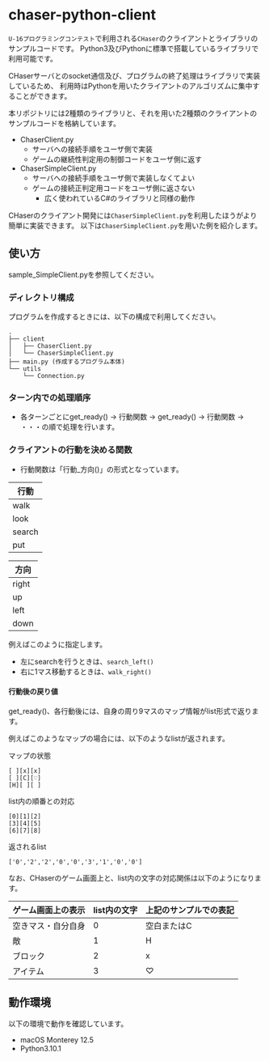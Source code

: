 # chaser-python-client

`U-16プログラミングコンテスト`で利用される`CHaser`のクライアントとライブラリのサンプルコードです。
Python3及びPythonに標準で搭載しているライブラリで利用可能です。

CHaserサーバとのsocket通信及び、プログラムの終了処理はライブラリで実装しているため、
利用時はPythonを用いたクライアントのアルゴリズムに集中することができます。

本リポジトリには2種類のライブラリと、それを用いた2種類のクライアントのサンプルコードを格納しています。
- ChaserClient.py
  - サーバへの接続手順をユーザ側で実装
  - ゲームの継続性判定用の制御コードをユーザ側に返す
- ChaserSimpleClient.py
  - サーバへの接続手順をユーザ側で実装しなくてよい
  - ゲームの接続正判定用コードをユーザ側に返さない
    - 広く使われているC#のライブラリと同様の動作

CHaserのクライアント開発には`ChaserSimpleClient.py`を利用したほうがより簡単に実装できます。
以下は`ChaserSimpleClient.py`を用いた例を紹介します。

## 使い方
sample_SimpleClient.pyを参照してください。
### ディレクトリ構成
プログラムを作成するときには、以下の構成で利用してください。

```
.
├── client
│   ├── ChaserClient.py
│   └── ChaserSimpleClient.py
├── main.py (作成するプログラム本体)
└── utils
    └── Connection.py
```

### ターン内での処理順序
- 各ターンごとにget_ready() → 行動関数 → get_ready() → 行動関数 → ・・・の順で処理を行います。

### クライアントの行動を決める関数
- 行動関数は「行動_方向()」の形式となっています。

|行動|
|---|
|walk|
|look|
|search|
|put|

|方向|
|---|
|right|
|up|
|left|
|down|

例えばこのように指定します。
- 左にsearchを行うときは、`search_left()`
- 右に1マス移動するときは、`walk_right()`

#### 行動後の戻り値
get_ready()、各行動後には、自身の周り9マスのマップ情報がlist形式で返ります。

例えばこのようなマップの場合には、以下のようなlistが返されます。

マップの状態
``` 
[ ][x][x]
[ ][C][♡]
[H][ ][ ]
```

list内の順番との対応
```
[0][1][2]
[3][4][5]
[6][7][8]
```

返されるlist
```
['0','2','2','0','0','3','1','0','0']
```

なお、CHaserのゲーム画面上と、list内の文字の対応関係は以下のようになります。

|ゲーム画面上の表示|list内の文字|上記のサンプルでの表記|
|---|---|---|
|空きマス・自分自身|0|空白またはC|
|敵|1|H|
|ブロック|2|x|
|アイテム|3|♡|

## 動作環境
以下の環境で動作を確認しています。
- macOS Monterey 12.5
- Python3.10.1